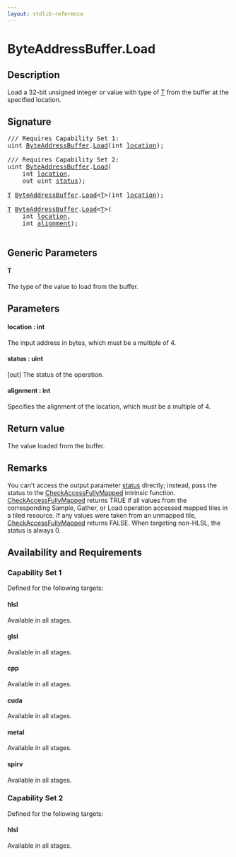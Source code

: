 ```yaml
---
layout: stdlib-reference
---
```


# ByteAddressBuffer\.Load

## Description

Load a 32-bit unsigned integer or value with type of <span class='code'><a href="load-0.md#typeparam-T" class="code_type">T</a></span> from the buffer at the specified location.



## Signature 

<pre>
/// Requires Capability Set 1:
<span class="code_keyword">uint</span> <a href="index.md" class="code_type">ByteAddressBuffer</a>.<a href="load-0.md">Load</a>(<span class="code_keyword">int</span> <a href="load-0.md#decl-location" class="code_param">location</a>);

/// Requires Capability Set 2:
<span class="code_keyword">uint</span> <a href="index.md" class="code_type">ByteAddressBuffer</a>.<a href="load-0.md">Load</a>(
    <span class="code_keyword">int</span> <a href="load-0.md#decl-location" class="code_param">location</a>,
    <span class="code_keyword">out</span> <span class="code_keyword">uint</span> <a href="load-0.md#decl-status" class="code_param">status</a>);

<a href="load-0.md#typeparam-T" class="code_type">T</a> <a href="index.md" class="code_type">ByteAddressBuffer</a>.<a href="load-0.md">Load</a>&lt;<a href="load-0.md#typeparam-T" class="code_type">T</a>&gt;(<span class="code_keyword">int</span> <a href="load-0.md#decl-location" class="code_param">location</a>);

<a href="load-0.md#typeparam-T" class="code_type">T</a> <a href="index.md" class="code_type">ByteAddressBuffer</a>.<a href="load-0.md">Load</a>&lt;<a href="load-0.md#typeparam-T" class="code_type">T</a>&gt;(
    <span class="code_keyword">int</span> <a href="load-0.md#decl-location" class="code_param">location</a>,
    <span class="code_keyword">int</span> <a href="load-0.md#decl-alignment" class="code_param">alignment</a>);

</pre>

## Generic Parameters

####  <a id="typeparam-T"></a>T
The type of the value to load from the buffer.


## Parameters

####  <a id="decl-location"></a>location  : int
The input address in bytes, which must be a multiple of 4.

####  <a id="decl-status"></a>status  : uint
\[out\] The status of the operation.

####  <a id="decl-alignment"></a>alignment  : int
Specifies the alignment of the location, which must be a multiple of 4.


## Return value
The value loaded from the buffer.


## Remarks

You can't access the output parameter <span class='code'><a href="load-0.md#decl-status" class="code_param">status</a></span> directly; instead,
pass the status to the <span class='code'><a href="../../global-decls/checkaccessfullymapped-05bg.md">CheckAccessFullyMapped</a></span> intrinsic function.
<span class='code'><a href="../../global-decls/checkaccessfullymapped-05bg.md">CheckAccessFullyMapped</a></span> returns TRUE if all values from the corresponding Sample,
Gather, or Load operation accessed mapped tiles in a tiled resource.
If any values were taken from an unmapped tile, <span class='code'><a href="../../global-decls/checkaccessfullymapped-05bg.md">CheckAccessFullyMapped</a></span> returns FALSE.
When targeting non-HLSL, the status is always 0.


## Availability and Requirements

### Capability Set 1

Defined for the following targets:

#### hlsl
Available in all stages.

#### glsl
Available in all stages.

#### cpp
Available in all stages.

#### cuda
Available in all stages.

#### metal
Available in all stages.

#### spirv
Available in all stages.


### Capability Set 2

Defined for the following targets:

#### hlsl
Available in all stages.




<script>
// Fix .md links to .html when on ReadTheDocs
if (window.location.hostname.includes('readthedocs') || 
    window.location.hostname.includes('rtfd.io')) {
  document.addEventListener('DOMContentLoaded', function() {
    const links = document.querySelectorAll('a');
    links.forEach(link => {
      if (link.getAttribute('href') && link.getAttribute('href').endsWith('.md')) {
        link.href = link.href.replace(/\.md($|#|\?)/, '.html$1');
      }
    });
  });
}
</script>
